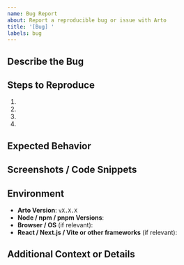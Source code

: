 ```yaml
---
name: Bug Report
about: Report a reproducible bug or issue with Arto
title: '[Bug] '
labels: bug
---
```


## Describe the Bug

<!--
A clear and concise description of the bug.
Include relevant details about what you see happening vs. what you expect.
-->

## Steps to Reproduce

1.
2.
3.
4.

<!--
Include a *minimal* reproducible setup or code snippet if possible.
-->

## Expected Behavior

<!--
A clear and concise description of what you expected to happen.
-->

## Screenshots / Code Snippets

<!--
If applicable, add screenshots or code examples (in triple backticks) to help explain your problem.
-->

## Environment

- **Arto Version**: `vX.X.X`
- **Node / npm / pnpm Versions**:
- **Browser / OS** (if relevant):
- **React / Next.js / Vite or other frameworks** (if relevant):

## Additional Context or Details

<!--
Add any other context about the problem here.
For instance, mention if the bug occurs only when certain variants or states are active, or only after certain plugin usage.
-->

